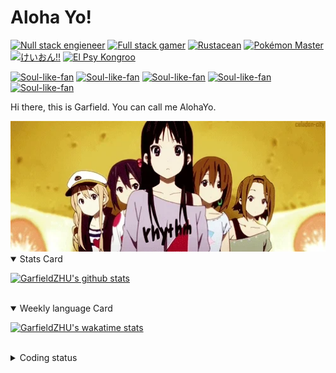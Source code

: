 # Aloha Yo!

[![Null stack engieneer](https://img.shields.io/badge/-Null_stack_engineer-a890f0)](https://github.com/GarfieldZHU)
[![Full stack gamer](https://img.shields.io/badge/-Full_stack_gamer-78c850)](https://steamcommunity.com/profiles/76561198092274492/)
[![Rustacean](https://img.shields.io/badge/-Rustacean-f74c00)](https://www.rust-lang.org/)
[![Pokémon Master](https://img.shields.io/badge/-Pokémon_Master-f8d030)](https://www.pokemon.com/us/pokedex/)
[![けいおん!!](https://img.shields.io/badge/-けいおん!!-f85888)](https://ja.wikipedia.org/wiki/%E6%94%BE%E8%AA%B2%E5%BE%8C%E3%83%86%E3%82%A3%E3%83%BC%E3%82%BF%E3%82%A4%E3%83%A0_(%E3%82%A2%E3%83%AB%E3%83%90%E3%83%A0))
[![El Psy Kongroo](https://img.shields.io/badge/-El_Psy_Kongroo-6890f0)](https://mzh.moegirl.org.cn/zh-hans/El_psy_congroo)


[![Soul-like-fan](https://img.shields.io/badge/-The_Untarnished-ef8b09)](https://store.steampowered.com/app/1245620/ELDEN_RING/)
[![Soul-like-fan](https://img.shields.io/badge/-The_Good_Hunter-9A1818)](https://store.playstation.com/zh-hans-hk/product/HP9000-CUSA03023_00-BLOODBORNE0000AS)
[![Soul-like-fan](https://img.shields.io/badge/-The_Ashen_One-a3a3a2)](https://store.steampowered.com/app/374320/DARK_SOULS_III)
[![Soul-like-fan](https://img.shields.io/badge/-The_Undead-b5674b)](https://store.steampowered.com/app/570940/DARK_SOULS_REMASTERED)
[![Soul-like-fan](https://img.shields.io/badge/-Sekiro-642927)](https://store.steampowered.com/app/814380/Sekiro_Shadows_Die_Twice__GOTY_Edition)



Hi there, this is Garfield. You can call me AlohaYo. 

<img width="640" src="https://raw.githubusercontent.com/GarfieldZHU/GarfieldZHU/master/assets/k-on-5.webp" />


<details open>
<summary>Stats Card</summary>
 
[![GarfieldZHU's github stats](https://github-readme-stats.vercel.app/api?username=GarfieldZHU&show_icons=true&theme=tokyonight)](https://github.com/anuraghazra/github-readme-stats)
 
</details>

<br/>

<details open>
<summary>Weekly language Card</summary>
 
[![GarfieldZHU's wakatime stats](https://github-readme-stats.vercel.app/api/wakatime?username=AlohaYo&theme=nightowl&layout=compact)](https://github.com/GarfieldZHU/GarfieldZHU)


<br/>

</details>

<details>

<summary>Coding status</summary>

<br/>

<!--START_SECTION:waka-->
**🐱 My GitHub Data** 

> 🏆 207 Contributions in the Year 2022
 > 
> 📦 499.7 kB Used in GitHub's Storage 
 > 
> 🚫 Not Opted to Hire
 > 
> 📜 65 Public Repositories 
 > 
> 🔑 36 Private Repositories  
 > 
**I'm an Early 🐤** 

```text
🌞 Morning    150 commits    ███████░░░░░░░░░░░░░░░░░░   28.52% 
🌆 Daytime    181 commits    ████████░░░░░░░░░░░░░░░░░   34.41% 
🌃 Evening    129 commits    ██████░░░░░░░░░░░░░░░░░░░   24.52% 
🌙 Night      66 commits     ███░░░░░░░░░░░░░░░░░░░░░░   12.55%

```


📊 **This Week I Spent My Time On** 

```text
💬 Programming Languages: 
TypeScript               12 hrs 31 mins      ████████████████████░░░░░   80.04% 
JSON                     56 mins             █░░░░░░░░░░░░░░░░░░░░░░░░   6.05% 
JavaScript               38 mins             █░░░░░░░░░░░░░░░░░░░░░░░░   4.08% 
Java                     37 mins             █░░░░░░░░░░░░░░░░░░░░░░░░   4.04% 
C++                      27 mins             ░░░░░░░░░░░░░░░░░░░░░░░░░   2.97%

🔥 Editors: 
VS Code                  14 hrs 24 mins      ███████████████████████░░   92.09% 
IntelliJ                 1 hr 14 mins        ██░░░░░░░░░░░░░░░░░░░░░░░   7.91%

💻 Operating System: 
Mac                      14 hrs 24 mins      ███████████████████████░░   92.09% 
Windows                  1 hr 14 mins        ██░░░░░░░░░░░░░░░░░░░░░░░   7.91%

```


 Last Updated on 13/04/2022 18:44:06 UTC
<!--END_SECTION:waka-->

</details>
